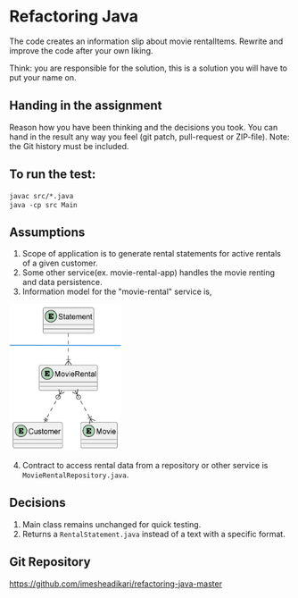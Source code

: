 # Refactoring Java

The code creates an information slip about movie rentalItems.
Rewrite and improve the code after your own liking.

Think: you are responsible for the solution, this is a solution you will have to put your name on.


## Handing in the assignment

Reason how you have been thinking and the decisions you took. 
You can hand in the result any way you feel (git patch, pull-request or ZIP-file).
Note: the Git history must be included.


## To run the test:

```
javac src/*.java
java -cp src Main
```

## Assumptions

1. Scope of application is to generate rental statements for active rentals of a given customer.
2. Some other service(ex. movie-rental-app) handles the movie renting and data persistence.
3. Information model for the "movie-rental" service is,

<img src="src/main/resources/info-model.png" alt="drawing" width="200"/>

4. Contract to access rental data from a repository or other service is ```MovieRentalRepository.java```.

## Decisions

1. Main class remains unchanged for quick testing.
2. Returns a ```RentalStatement.java``` instead of a text with a specific format.

## Git Repository

https://github.com/imesheadikari/refactoring-java-master
